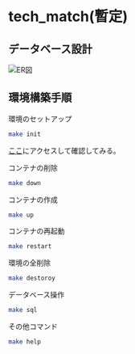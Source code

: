 # tech_match(暫定)

## データベース設計

![ER図](https://github.com/schnell3526/tech_match/blob/figure/%20db.png?raw=true)

## 環境構築手順

環境のセットアップ

```bash
make init
```

[ここ](http://127.0.0.1:8080/)にアクセスして確認してみる。

コンテナの削除

```bash
make down
```

コンテナの作成

```bash
make up
```

コンテナの再起動

```bash
make restart
```

環境の全削除

```bash
make destoroy
```

データベース操作

```bash
make sql
```

その他コマンド

```bash
make help
```
